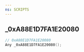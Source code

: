 ```yaml
---
ns: SCRIPTS
---
```

## _0xA88E1D7FA1E20080

```c
// 0xA88E1D7FA1E20080
Any _0xA88E1D7FA1E20080();
```

